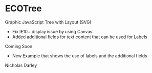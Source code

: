 ECOTree
=======

Graphic JavaScript Tree with Layout (SVG)

+ Fix IE10+ display issue by using Canvas
+ Added additional fields for text content that can be used for Labels


Coming Soon
+ New Example that shows the use of labels and the additional fields




Nicholas Darley
